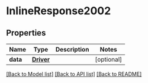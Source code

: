 # InlineResponse2002

## Properties
Name | Type | Description | Notes
------------ | ------------- | ------------- | -------------
**data** | [**Driver**](Driver.md) |  | [optional] 

[[Back to Model list]](../README.md#documentation-for-models) [[Back to API list]](../README.md#documentation-for-api-endpoints) [[Back to README]](../README.md)


